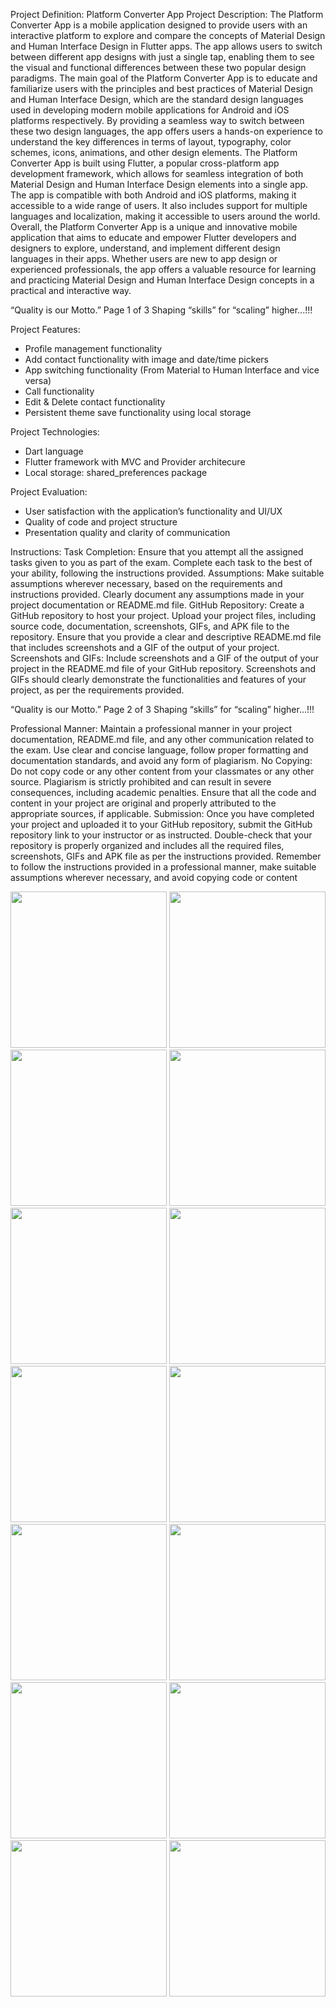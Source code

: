 Project Definition: Platform Converter App
Project Description:
The Platform Converter App is a mobile application designed to provide users with an interactive
platform to explore and compare the concepts of Material Design and Human Interface Design in
Flutter apps. The app allows users to switch between different app designs with just a single tap,
enabling them to see the visual and functional differences between these two popular design
paradigms.
The main goal of the Platform Converter App is to educate and familiarize users with the
principles and best practices of Material Design and Human Interface Design, which are the
standard design languages used in developing modern mobile applications for Android and iOS
platforms respectively. By providing a seamless way to switch between these two design
languages, the app offers users a hands-on experience to understand the key differences in terms
of layout, typography, color schemes, icons, animations, and other design elements.
The Platform Converter App is built using Flutter, a popular cross-platform app development
framework, which allows for seamless integration of both Material Design and Human Interface
Design elements into a single app. The app is compatible with both Android and iOS platforms,
making it accessible to a wide range of users. It also includes support for multiple languages and
localization, making it accessible to users around the world.
Overall, the Platform Converter App is a unique and innovative mobile application that aims to
educate and empower Flutter developers and designers to explore, understand, and implement
different design languages in their apps. Whether users are new to app design or experienced
professionals, the app offers a valuable resource for learning and practicing Material Design and
Human Interface Design concepts in a practical and interactive way.

“Quality is our Motto.” Page 1 of 3 Shaping “skills” for “scaling” higher...!!!

Project Features:
- Profile management functionality
- Add contact functionality with image and date/time pickers
- App switching functionality (From Material to Human Interface and vice versa)
- Call functionality
- Edit & Delete contact functionality
- Persistent theme save functionality using local storage

Project Technologies:
- Dart language
- Flutter framework with MVC and Provider architecure
- Local storage: shared_preferences package

Project Evaluation:
- User satisfaction with the application’s functionality and UI/UX
- Quality of code and project structure
- Presentation quality and clarity of communication

Instructions:
Task Completion: Ensure that you attempt all the assigned tasks given to you as part of the
exam. Complete each task to the best of your ability, following the instructions provided.
Assumptions: Make suitable assumptions wherever necessary, based on the requirements and
instructions provided. Clearly document any assumptions made in your project documentation or
README.md file.
GitHub Repository: Create a GitHub repository to host your project. Upload your project files,
including source code, documentation, screenshots, GIFs, and APK file to the repository. Ensure
that you provide a clear and descriptive README.md file that includes screenshots and a GIF of
the output of your project.
Screenshots and GIFs: Include screenshots and a GIF of the output of your project in the
README.md file of your GitHub repository. Screenshots and GIFs should clearly demonstrate
the functionalities and features of your project, as per the requirements provided.

“Quality is our Motto.” Page 2 of 3 Shaping “skills” for “scaling” higher...!!!

Professional Manner: Maintain a professional manner in your project documentation,
README.md file, and any other communication related to the exam. Use clear and concise
language, follow proper formatting and documentation standards, and avoid any form of
plagiarism.
No Copying: Do not copy code or any other content from your classmates or any other source.
Plagiarism is strictly prohibited and can result in severe consequences, including academic
penalties. Ensure that all the code and content in your project are original and properly attributed
to the appropriate sources, if applicable.
Submission: Once you have completed your project and uploaded it to your GitHub repository,
submit the GitHub repository link to your instructor or as instructed. Double-check that your
repository is properly organized and includes all the required files, screenshots, GIFs and APK
file as per the instructions provided.
Remember to follow the instructions provided in a professional manner, make suitable
assumptions wherever necessary, and avoid copying code or content


<img src="https://github.com/Bhavin1313/Bhavin1313_Platform_Converter_PR_1/assets/99348404/c880a03b-0128-4aa1-ba83-d5daa3b8cd56" width="250px">
<img src="https://github.com/Bhavin1313/Bhavin1313_Platform_Converter_PR_1/assets/99348404/d36ae8a7-8ac6-497a-9e6c-dbd0100b89a3" width="250px">
<img src="https://github.com/Bhavin1313/Bhavin1313_Platform_Converter_PR_1/assets/99348404/011c66e8-b70e-473c-a01b-7e7472baa0ed" width="250px">
<img src="https://github.com/Bhavin1313/Bhavin1313_Platform_Converter_PR_1/assets/99348404/3b96990a-fed4-45c2-862b-b2b20d65b69b" width="250px">
<img src="https://github.com/Bhavin1313/Bhavin1313_Platform_Converter_PR_1/assets/99348404/abdb6325-ee18-4e16-8c53-d8df234e22b0" width="250px">
<img src="https://github.com/Bhavin1313/Bhavin1313_Platform_Converter_PR_1/assets/99348404/c3ada65d-70f3-44a0-b46a-2002da129ccb" width="250px">

<img src="https://github.com/Bhavin1313/Bhavin1313_Platform_Converter_PR_1/assets/99348404/af4e68e3-928a-4904-9c02-ea80b98538b1" width="250px">
<img src="https://github.com/Bhavin1313/Bhavin1313_Platform_Converter_PR_1/assets/99348404/ff583330-3186-4d79-ba8a-210eb8d25b2a" width="250px">
<img src="https://github.com/Bhavin1313/Bhavin1313_Platform_Converter_PR_1/assets/99348404/fe9a2795-46b8-4735-bd72-492a8adabeec" width="250px">
<img src="https://github.com/Bhavin1313/Bhavin1313_Platform_Converter_PR_1/assets/99348404/e241db50-1a32-4479-a4b3-66babaf955e8" width="250px">
<img src="https://github.com/Bhavin1313/Bhavin1313_Platform_Converter_PR_1/assets/99348404/69d1938b-3272-41c2-a798-c44ab82bb982" width="250px">
<img src="https://github.com/Bhavin1313/Bhavin1313_Platform_Converter_PR_1/assets/99348404/29044034-34a8-4e8d-b2ca-a0ecbcd805be" width="250px">
<img src="https://github.com/Bhavin1313/Bhavin1313_Platform_Converter_PR_1/assets/99348404/aabb034f-e5d7-41cf-9baf-d563d279513b" width="250px">
<img src="https://github.com/Bhavin1313/Bhavin1313_Platform_Converter_PR_1/assets/99348404/cba1f306-c25a-4f2f-8220-797c0d7b8aa4" width="250px">
